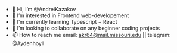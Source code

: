 - 👋 Hi, I’m @AndreiKazakov
- 👀 I’m interested in Frontend web-developement
- 🌱 I’m currently learning Typescript + React
- 💞️ I’m looking to collaborate on any beginner coding projects
- 📫 How to reach me email: akr64@mail.missouri.edu || telegram: @Aydenhoyll

<!---
AndreiKazakovx/AndreiKazakovx is a ✨ special ✨ repository because its `README.md` (this file) appears on your GitHub profile.
You can click the Preview link to take a look at your changes.
--->
